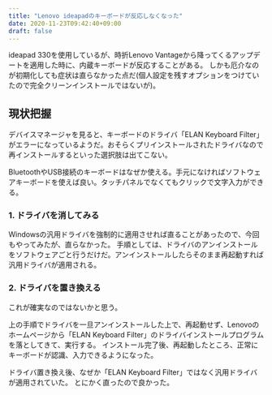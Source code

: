 ```yaml
---
title: "Lenovo ideapadのキーボードが反応しなくなった"
date: 2020-11-23T09:42:40+09:00
draft: false
---
```


ideapad 330を使用しているが、時折Lenovo Vantageから降ってくるアップデートを適用した時に、内蔵キーボードが反応することがある。
しかも厄介なのが初期化しても症状は直らなかった点だ(個人設定を残すオプションをつけていたので完全クリーンインストールではないが)。

## 現状把握

デバイスマネージャを見ると、キーボードのドライバ「ELAN Keyboard Filter」がエラーになっているようだ。おそらくプリインストールされたドライバなので再インストールするといった選択肢は出てこない。

BluetoothやUSB接続のキーボードはなぜか使える。手元になければソフトウェアキーボードを使えば良い。タッチパネルでなくてもクリックで文字入力ができる。

### 1. ドライバを消してみる

Windowsの汎用ドライバを強制的に適用させれば直ることがあったので、今回もやってみたが、直らなかった。
手順としては、ドライバのアンインストールをソフトウェアごと行うだけだ。アンインストールしたらそのまま再起動すれば汎用ドライバが適用される。

### 2. ドライバを置き換える

これが確実なのではないかと思う。

上の手順でドライバを一旦アンインストールした上で、再起動せず、Lenovoのホームページから「ELAN Keyboard Filter」のドライバインストールプログラムを落としてきて、実行する。
インストール完了後、再起動したところ、正常にキーボードが認識、入力できるようになった。

ドライバ置き換え後、なぜか「ELAN Keyboard Filter」ではなく汎用ドライバが適用されていた。
とにかく直ったので良かった。
